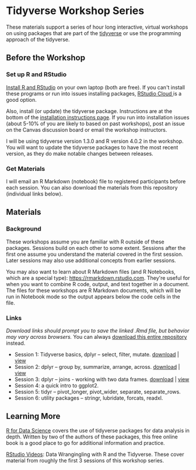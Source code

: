 # Tidyverse Workshop Series

These materials support a series of hour long interactive, virtual workshops on using packages that are part of the [tidyverse](https://www.tidyverse.org/) or use the programming approach of the tidyverse.

## Before the Workshop

### Set up R and RStudio

[Install R and RStudio](https://sites.northwestern.edu/researchcomputing/resources/r-and-rstudio/) on your own laptop (both are free).  If you can't install these programs or run into issues installing packages, [RStudio Cloud ](https://sites.northwestern.edu/researchcomputing/resources/r-and-rstudio/#option-2-rstudio-cloud) is a good option.

Also, install (or update) the tidyverse package.  Instructions are at the bottom of the [installation instructions page](https://sites.northwestern.edu/researchcomputing/resources/r-and-rstudio/).  If you run into installation issues (about 5-10% of you are likely to based on past workshops), post an issue on the Canvas discussion board or email the workshop instructors.

I will be using tidyverse version 1.3.0 and R version 4.0.2 in the workshop.  You will want to update the tidyverse packages to have the most recent version, as they do make notable changes between releases.


### Get Materials

I will email an R Markdown (notebook) file to registered participants before each session.  You can also download the materials from this repository (individual links below).

## Materials

### Background

These workshops assume you are familiar with R outside of these packages.  Sessions build on each other to some extent.  Sessions after the first one assume you understand the material covered in the first session.  Later sessions may also use additional concepts from earlier sessions.

You may also want to learn about R Markdown files (and R Notebooks, which are a special type): https://rmarkdown.rstudio.com.  They're useful for when you want to combine R code, output, and text together in a document. The files for these workshops are R Markdown documents, which will be run in Notebook mode so the output appears below the code cells in the file. 

### Links

*Download links should prompt you to save the linked .Rmd file, but behavior may vary across browsers.* You can always [download this entire  repository](https://sites.northwestern.edu/researchcomputing/resources/downloading-from-github/) instead.

* Session 1: Tidyverse basics, dplyr – select, filter, mutate.  [download](https://nuitrcs.github.io/r-tidyverse/01-intro.Rmd) | [view](https://nuitrcs.github.io/r-tidyverse/html/01-intro.html)  
* Session 2: dplyr – group by, summarize, arrange, across.  [download](https://nuitrcs.github.io/r-tidyverse/02-dplyr-group.Rmd) | [view](https://nuitrcs.github.io/r-tidyverse/html/02-dplyr-group.html)        
* Session 3: dplyr – joins - working with two data frames. [download](https://nuitrcs.github.io/r-tidyverse/03-dplyr-join.Rmd) | [view](https://nuitrcs.github.io/r-tidyverse/html/03-dplyr-join.html)   
* Session 4: a quick intro to ggplot2.  
* Session 5: tidyr – pivot_longer, pivot_wider, separate, separate_rows.  
* Session 6: utility packages – stringr, lubridate, forcats, readxl.  

## Learning More

[R for Data Science](https://r4ds.had.co.nz/) covers the use of tidyverse packages for data analysis in depth.  Written by two of the authors of these packages, this free online book is a good place to go for additional information and practice.

[RStudio Videos](https://www.youtube.com/watch?v=jOd65mR1zfw&list=PL9HYL-VRX0oQOWAFoKHFQAsWAI3ImbNPk): Data Wrangingling with R and the Tidyverse.  These cover material from roughly the first 3 sessions of this workshop series.  

